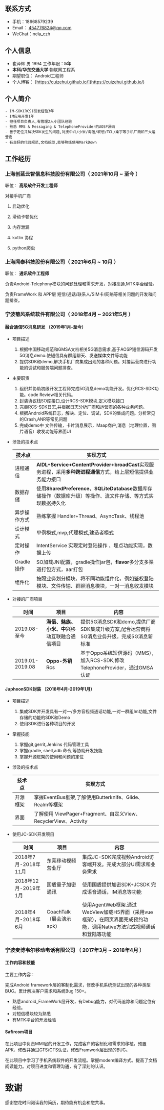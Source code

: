## 联系方式

- 手机：18668579239    
- Email： 454776824@qq.com   
- WeChat：nela_czh

## 个人信息

- 崔泽辉 男 1994                             工作年限：**5年**
- **本科/华东交通大学**                        物联网工程系 
- 期望职位：                                  Android工程师
- 个人博客： [https://cuizehui.github.io/](https://cuizehui.github.io/) 

## 个人简介

    - IM-SDK(RCS)研发经验3年
    - IM应用开发1年
    - 担任项目负责人,有管理2人小团队经验
    - 熟悉 MMS & Messaging & TelephoneProvider的AOSP源码
    - 善于定位并解决SDK发生的问题,对接中兴/小米/海信/联想/TCL/柔宇等手机厂商和三大运营商
    - 有良好的代码规范,文档规范,能够熟练使用MarkDown

## 工作经历

### **上海创蓝云智信息科技股份有限公司**（ 2021年10月 ~ 至今 ）

职位： **高级软件开发工程师** 

对接手机厂商

1. 启动优化

2. 滑动卡顿优化

3. 内存泄漏

4. kotlin 协程

5. python爬虫

### **上海闻泰科技股份有限公司**（ 2021年6月 ~ 10月 ）

职位： **通讯软件工程师** 

负责Android-Telephony模块的问题处理和需求开发，对接高通,MTK平台经验。

负责FrameWork 和 APP层 短信/通话/联系人/SIM卡/网络等相关问题的开发和问题排查。

### **宁波菊风系统软件有限公司**（ 2018年4月 ~ 2021年5月 ）

#### 融合通信5G消息研发 （2019年1月-至今）

- 项目描述
    
    1. 根据中国移动规范和GMSA文档相关5G消息需求,基于AOSP短信源码开发5G消息demo.使短信具有群组聊天、发送媒体文件等功能
    2. 提供SDK和demo,解决手机厂商集成出现的各种问题。对接运营商进行功能的调试和服务端问题排查。
        
- 主要职责
    
    1. 组织并协助初级开发工程师完成5G消息demo功能开发。优化RCS-SDK功能。code Review相关代码。
    2. 封装协议栈SO库接口,设计RCS-SDK模块,定义模块接口
    3. 完善RCS-SDK日志,并根据日志分析厂商和运营商的各种业务问题。
    4. 根据Android系统日志，解决、定位、调试，SDK的集成问题。分析常见的Crash,ANR等常见问题
    5. 完成demo中 文件传输，卡片消息展示，Maap商户,消息（地理位置，图片语音）收发功能等界面UI

- 涉及的技术点

   |技术点| 实现方式
   |-----|--------------------------------------------------------------------|
   |进程通信    | **AIDL+Service+ContentProvider+broadCast**实现服务进程，采用**多种跨进程通信**方式，给上层短信提供业务能力接口|
   |数据存储    |  使用**SharedPreference、SQLiteDatabase**数据库存储操作（数据库升级）等操作、流文件存储、等方式实现数据持久化|
   |异步操作方式|熟练掌握 Handler+Thread、AsyncTask、线程池|
   |设计模式   | 单例模式,mvp,代理模式,建造者模式 |
   |定时操作    | IntentService 实现定时登陆操作 、埋点功能实现，数据上传 |
   |Gradle操作 | SO加载JNI配置，gradle操作jar包，**flavor**多分支多渠道打包方式，aar打包|
   |组件化    | 按照业务划分模块，将不同功能组件化，例如鉴权登陆模块、文件传输、群聊消息模块，一对一消息收发模块|

- 对接的厂商项目

    |时间 | 项目 | 内容|
    |-----|-----|----|
    |2019.08-至今|**海信、魅族、小米、中兴**移动互联融合通信项目|提供5G消息SDK和demo,提供厂商SDK集成升级方案,配合运营商将5G消息业务升级，完成5G消息新标准|
    |2019.01-2019.08|**Oppo-外销**Rcs|基于Oppo系统短信源码（MMS），加入RCS-SDK,修改TelephoneProvider，通过GMSA认证|
    
#### JuphoonSDK封装 （2018年4月-2019年1月）

- 项目描述
    
    1. 集成SDK并开发具有一对一/多方音视频通话功能,一对一群组Im功能,文件存储的功能的SDK和Demo
    2. 使用SDK进行各种项目的开发
       
- 掌握技能
    
    1. 掌握git,gerrit,Jenkins 代码管理工具
    2.  掌握gradle, shell,adb 命令,等协助开发技能
    3. 掌握开源框架的使用和问题的定位
        
- 涉及的技术点
  
  |技术点| 实现方式|
  |-----|--------------------------------------------------------------------|
  |开源框架| 掌握EventBus框架,了解使用Butterknife、Glide、Realm等框架|
  |界面 | 了解使用 ViewPager+Fragment、自定义View、RecyclerView、Activity|
 
- 使用JC-SDK开发项目
    
    |时间 | 项目 | 内容|
    |-----|-----|----|
    |2018年7月-2018年11月|东莞移动视频营业厅|集成JC-SDK完成视频Android访客端开发。完成大部分UI需求和业务需求|
    |2018年12月-2019年1月| 国盾量子加密通讯 |使用国盾提供加密SDK+JCSDK 完成语音通话，IM消息等功能|
    | 2018年4月-2018年6月 |CoachTalk（展会演示apk）| 使用AgentWeb框架.通过WebView加载H5界面（采用vue框架），在网页界面完成预约功能，调用Native方法完成视频通话和登陆等功能|

### **宁波麦博韦尔移动电话有限公司** （ 2017年3月 ~ 2018年4月 ）

#### 工作内容和技能

主要工作内容：

完成Android framework层的客制化需求，修改手机系统测试出现的各种类型BUG。累计解决客户需求和系统Bug 150+。

- 熟悉android_FrameWork层开发，有Debug能力，对代码追踪和问题定位有经验。
- 对短信模块较为熟悉
- 有MTK平台的开发经验

#### Safircom项目 

在此项目中负责MMI层的开发工作，完成客户的客制化和需求的移植。预置APK，修改并通过GTS/CTS认证，修改Framwork层出现的BUG。

在此项目中学习了手机系统软件的开发流程。掌握modem编译方式。提高了文档阅读能力。对项目进度和管理沟通，有了深刻的认识。

# 致谢

感谢您花时间阅读我的简历，期待能有机会和您共事。


